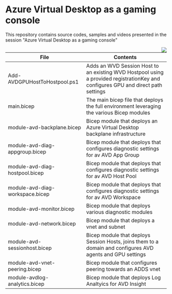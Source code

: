 #  Azure Virtual Desktop as a gaming console
This repository contains source codes, samples and videos presented in the session "Azure Virtual Desktop as a gaming console"

<img align="right" src="https://github.com/fberson/Azure-Virtual-Desktop-as-a-gaming-console/blob/main/Visualizer.png">

File | Contents
----------------------------------------- | -------------
Add-AVDGPUHostToHostpool.ps1 | Adds an WVD Session Host to an existing WVD Hostpool using a provided registrationKey and configures GPU and direct path settings
main.bicep | The main bicep file that deploys the full environment leveraging the various Bicep modules
module-avd-backplane.bicep | Bicep module that deploys an Azure Virtual Desktop backplane infrastructure
module-avd-diag-appgroup.bicep | Bicep module that deploys that configures diagnostic settings for av AVD App Group
module-avd-diag-hostpool.bicep | Bicep module that deploys that configures diagnostic settings for av AVD Host Pool
module-avd-diag-workspace.bicep | Bicep module that deploys that configures diagnostic settings for av AVD Workspace
module-avd-monitor.bicep | Bicep module that deploys various diagnostic modules
module-avd-network.bicep | Bicep module that deploys a vnet and subnet
module-avd-sessionhost.bicep | Bicep module that deploys Session Hosts, joins them to a domain and configures AVD agents and GPU settings
module-avd-vnet-peering.bicep | Bicep module that configures peering towards an ADDS vnet
module-avdlog-analytics.bicep | Bicep module that deploys Log Analtyics for AVD Insight

